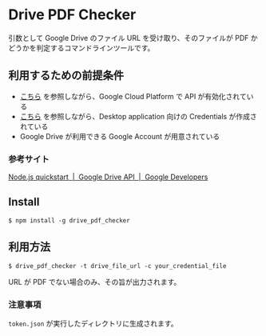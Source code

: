 # Drive PDF Checker

引数として Google Drive のファイル URL を受け取り、そのファイルが PDF かどうかを判定するコマンドラインツールです。

## 利用するための前提条件

- [こちら](https://developers.google.com/drive/api/v3/quickstart/nodejs) を参照しながら、Google Cloud Platform で API が有効化されている
- [こちら](https://developers.google.com/workspace/guides/create-credentials) を参照しながら、Desktop application 向けの Credentials が作成されている
- Google Drive が利用できる Google Account が用意されている

### 参考サイト

[Node.js quickstart  |  Google Drive API  |  Google Developers](https://developers.google.com/drive/api/v3/quickstart/nodejs)

## Install

```shell
$ npm install -g drive_pdf_checker
```

## 利用方法

```shell
$ drive_pdf_checker -t drive_file_url -c your_credential_file
```

URL が PDF でない場合のみ、その旨が出力されます。

### 注意事項

`token.json` が実行したディレクトリに生成されます。
